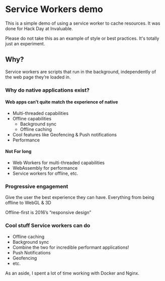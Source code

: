 # Service Workers demo

This is a simple demo of using a service worker to cache resources. It was done for Hack Day at Invaluable.

Please do not take this as an example of style or best practices. It's totally just an experiment.

## Why?

Service workers are scripts that  run in the background, independently of the web page they’re loaded in.

### Why do native applications exist?

#### Web apps can’t quite match the experience of native
- Multi-threaded capabilities
- Offline capabilities
	- Background sync
	- Offline caching
- Cool features like Geofencing & Push notifications
- Performance

#### Not For long
- Web Workers for multi-threaded capabilities
- WebAssembly for performance
- Service workers for offline, etc.

### Progressive engagement
Give the user the best experience they can have. Everything from being offline to WebGL & 3D

Offline-first is 2016’s “responsive design”

### Cool stuff Service workers can do
- Offline caching
- Background sync
- Combine the two for incredible performant applications!
- Push Notifications
- Geofencing
- etc.

As an aside, I spent a lot of time working with Docker and Nginx.
